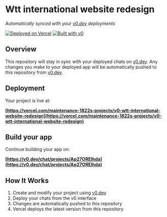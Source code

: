 # Wtt international website redesign

*Automatically synced with your [v0.dev](https://v0.dev) deployments*

[![Deployed on Vercel](https://img.shields.io/badge/Deployed%20on-Vercel-black?style=for-the-badge&logo=vercel)](https://vercel.com/maintenance-1822s-projects/v0-wtt-international-website-redesign)
[![Built with v0](https://img.shields.io/badge/Built%20with-v0.dev-black?style=for-the-badge)](https://v0.dev/chat/projects/Ap27ORElhda)

## Overview

This repository will stay in sync with your deployed chats on [v0.dev](https://v0.dev).
Any changes you make to your deployed app will be automatically pushed to this repository from [v0.dev](https://v0.dev).

## Deployment

Your project is live at:

**[https://vercel.com/maintenance-1822s-projects/v0-wtt-international-website-redesign](https://vercel.com/maintenance-1822s-projects/v0-wtt-international-website-redesign)**

## Build your app

Continue building your app on:

**[https://v0.dev/chat/projects/Ap27ORElhda](https://v0.dev/chat/projects/Ap27ORElhda)**

## How It Works

1. Create and modify your project using [v0.dev](https://v0.dev)
2. Deploy your chats from the v0 interface
3. Changes are automatically pushed to this repository
4. Vercel deploys the latest version from this repository
